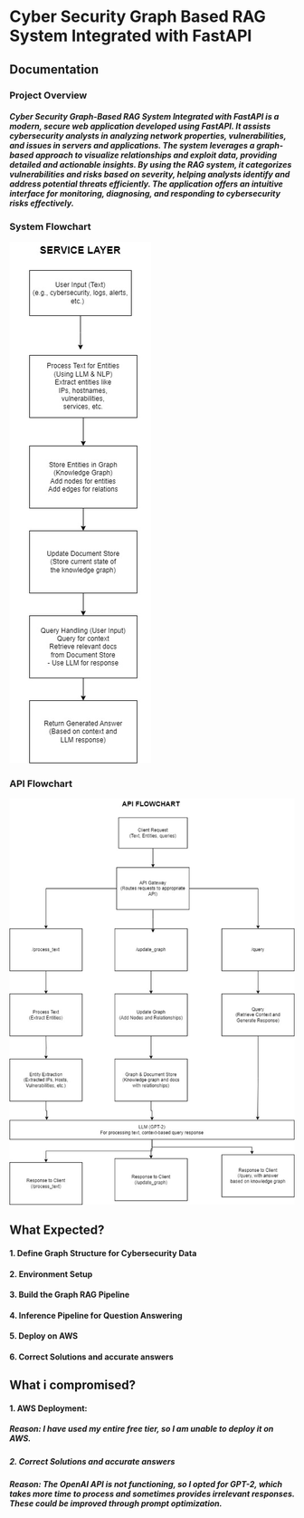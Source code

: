# Cyber Security Graph Based RAG System Integrated with FastAPI 

## Documentation

### Project Overview

##### Cyber Security Graph-Based RAG System Integrated with FastAPI is a modern, secure web application developed using FastAPI. It assists cybersecurity analysts in analyzing network properties, vulnerabilities, and issues in servers and applications. The system leverages a graph-based approach to visualize relationships and exploit data, providing detailed and actionable insights. By using the RAG system, it categorizes vulnerabilities and risks based on severity, helping analysts identify and address potential threats efficiently. The application offers an intuitive interface for monitoring, diagnosing, and responding to cybersecurity risks effectively.

### System Flowchart

![System Flowchart](/images/serviceLayer.jpg)

### API Flowchart

![System Flowchart](/images/apiflowchart.jpg)


## What Expected?

#### 1. Define Graph Structure for Cybersecurity Data
#### 2. Environment Setup
#### 3. Build the Graph RAG Pipeline
#### 4. Inference Pipeline for Question Answering
#### 5. Deploy on AWS
#### 6. Correct Solutions and accurate answers

## What i compromised?
#### 1. AWS Deployment:
##### Reason: I have used my entire free tier, so I am unable to deploy it on AWS.
##### 2. Correct Solutions and accurate answers
##### Reason: The OpenAI API is not functioning, so I opted for GPT-2, which takes more time to process and sometimes provides irrelevant responses. These could be improved through prompt optimization.